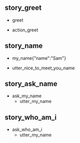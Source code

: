 ## story_greet
* greet
 - action_greet

## story_name
* my_name{"name":"Sam"}
 - utter_nice_to_meet_you_name

## story_ask_name
* ask_my_name
  - utter_my_name

## story_who_am_i
* ask_who_am_i
  - utter_my_name
